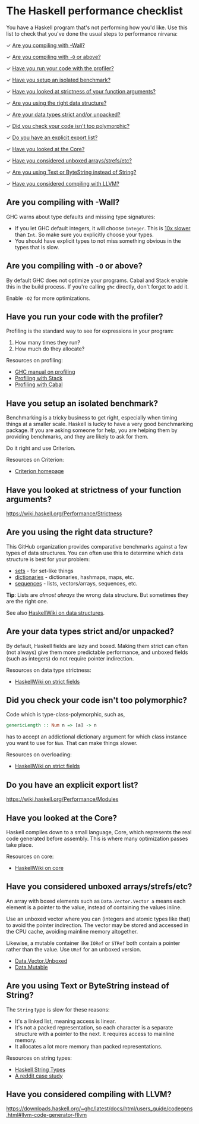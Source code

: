 # The Haskell performance checklist

You have a Haskell program that's not performing how you'd like. Use
this list to check that you've done the usual steps to performance
nirvana:

✓ [Are you compiling with -Wall?](#are-you-compiling-with--wall)

✓ [Are you compiling with `-O` or above?](#are-you-compiling-with--o-or-above)

✓ [Have you run your code with the profiler?](#have-you-run-your-code-with-the-profiler)

✓ [Have you setup an isolated benchmark?](#have-you-setup-an-isolated-benchmark)

✓ [Have you looked at strictness of your function arguments?](#have-you-looked-at-strictness-of-your-function-arguments)

✓ [Are you using the right data structure?](#are-you-using-the-right-data-structure)

✓ [Are your data types strict and/or unpacked?](#are-your-data-types-strict-andor-unpacked)

✓ [Did you check your code isn't too polymorphic?](#did-you-check-your-code-isnt-too-polymorphic)

✓ [Do you have an explicit export list?](#do-you-have-an-explicit-export-list)

✓ [Have you looked at the Core?](#have-you-looked-at-the-core)

✓ [Have you considered unboxed arrays/strefs/etc?](#have-you-considered-unboxed-arraysstrefsetc)

✓ [Are you using Text or ByteString instead of String?](#are-you-using-text-or-bytestring-instead-of-string)

✓ [Have you considered compiling with LLVM?](#have-you-considered-compiling-with-llvm)

## Are you compiling with -Wall?

GHC warns about type defaults and missing type signatures:

* If you let GHC default integers, it will choose `Integer`. This is
  [10x slower](https://github.com/haskell-perf/numbers#numbers) than
  `Int`. So make sure you explicitly choose your types.
* You should have explicit types to not miss something obvious in the
  types that is slow.

## Are you compiling with `-O` or above?

By default GHC does not optimize your programs. Cabal and Stack enable
this in the build process. If you're calling `ghc` directly, don't
forget to add it.

Enable `-O2` for more optimizations.

## Have you run your code with the profiler?

Profiling is the standard way to see for expressions in your program:

1. How many times they run?
2. How much do they allocate?

Resources on profiling:

* [GHC manual on profiling](https://downloads.haskell.org/~ghc/master/users-guide/profiling.html)
* [Profiling with Stack](https://stackoverflow.com/questions/32123475/profiling-builds-with-stack)
* [Profiling with Cabal](https://nikita-volkov.github.io/profiling-cabal-projects/)

## Have you setup an isolated benchmark?

Benchmarking is a tricky business to get right, especially when timing
things at a smaller scale. Haskell is lucky to have a very good
benchmarking package. If you are asking someone for help, you are
helping them by providing benchmarks, and they are likely to ask for
them.

Do it right and use Criterion.

Resources on Criterion:

* [Criterion homepage](http://www.serpentine.com/criterion/)

## Have you looked at strictness of your function arguments?

https://wiki.haskell.org/Performance/Strictness

## Are you using the right data structure?

This GitHub organization provides comparative benchmarks against a few
types of data structures. You can often use this to determine which
data structure is best for your problem:

* [sets](https://github.com/haskell-perf/sets) - for set-like things
* [dictionaries](https://github.com/haskell-perf/dictionaries)  -
  dictionaries, hashmaps, maps, etc.
* [sequences](https://github.com/haskell-perf/sequences) - lists,
  vectors/arrays, sequences, etc.

**Tip**: Lists are *almost always* the wrong data structure. But
  sometimes they are the right one.

See also
[HaskellWiki on data structures](https://wiki.haskell.org/Performance#Specific_comparisons_of_data_structures).

## Are your data types strict and/or unpacked?

By default, Haskell fields are lazy and boxed. Making them strict can
often (not always) give them more predictable performance, and unboxed
fields (such as integers) do not require pointer indirection.

Resources on data type strictness:

* [HaskellWiki on strict fields](https://wiki.haskell.org/Performance/Data_types#Unpacking_strict_fields)

## Did you check your code isn't too polymorphic?

Code which is type-class-polymorphic, such as,

``` haskell
genericLength :: Num n => [a] -> n
```

has to accept an addictional dictionary argument for which class
instance you want to use for `Num`. That can make things slower.

Resources on overloading:

* [HaskellWiki on strict fields](https://wiki.haskell.org/Performance/Overloading)

## Do you have an explicit export list?

https://wiki.haskell.org/Performance/Modules

## Have you looked at the Core?

Haskell compiles down to a small language, Core, which represents the
real code generated before assembly. This is where many optimization
passes take place.

Resources on core:

* [HaskellWiki on core](https://wiki.haskell.org/Performance/GHC#Looking_at_the_Core)

## Have you considered unboxed arrays/strefs/etc?

An array with boxed elements such as `Data.Vector.Vector a` means each
element is a pointer to the value, instead of containing the values
inline.

Use an unboxed vector where you can (integers and atomic types like
that) to avoid the pointer indirection. The vector may be stored and
accessed in the CPU cache, avoiding mainline memory altogether.

Likewise, a mutable container like `IORef` or `STRef` both contain a
pointer rather than the value. Use `URef` for an unboxed version.

* [Data.Vector.Unboxed](https://hackage.haskell.org/package/vector-0.12.0.1/docs/Data-Vector-Unboxed.html)
* [Data.Mutable](https://hackage.haskell.org/package/mutable-containers-0.3.3/docs/Data-Mutable.html#t:URef)

## Are you using Text or ByteString instead of String?

The `String` type is slow for these reasons:

* It's a linked list, meaning access is linear.
* It's not a packed representation, so each character is a separate
  structure with a pointer to the next. It requires access to mainline
  memory.
* It allocates a lot more memory than packed representations.

Resources on string types:

* [Haskell String Types](http://www.alexeyshmalko.com/2015/haskell-string-types/)
* [A reddit case study](https://www.reddit.com/r/haskell/comments/120h6i/why_is_this_simple_text_processing_program_so/)

## Have you considered compiling with LLVM?

https://downloads.haskell.org/~ghc/latest/docs/html/users_guide/codegens.html#llvm-code-generator-fllvm
